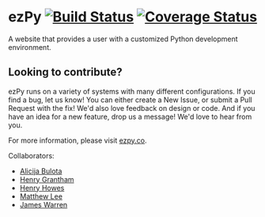# ezPy [![Build Status](https://travis-ci.org/ezPy-co/ezpy.svg?branch=master)](https://travis-ci.org/ezPy-co/ezpy) [![Coverage Status](https://coveralls.io/repos/ezPy-co/ezpy/badge.svg?branch=master)](https://coveralls.io/r/ezPy-co/ezpy?branch=master)
A website that provides a user with a customized Python development environment.

## Looking to contribute?
ezPy runs on a variety of systems with many different configurations. If you find a bug, let us know! You can either create a New Issue, or submit a Pull Request with the fix! We'd also love feedback on design or code. And if you have an idea for a new feature, drop us a message! We'd love to hear from you.

For more information, please visit [ezpy.co](http://www.ezpy.co/).

Collaborators: 
* [Alicija Bulota](https://github.com/alibulota)
* [Henry Grantham](https://github.com/henry808)
* [Henry Howes](https://github.com/henrykh)
* [Matthew Lee](https://github.com/jefimenko)
* [James Warren](https://github.com/jwarren116)
